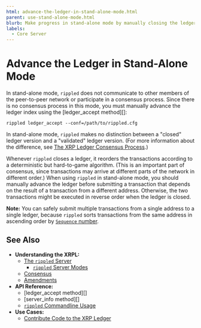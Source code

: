 ```yaml
---
html: advance-the-ledger-in-stand-alone-mode.html
parent: use-stand-alone-mode.html
blurb: Make progress in stand-alone mode by manually closing the ledger.
labels:
  - Core Server
---
```

# Advance the Ledger in Stand-Alone Mode

In stand-alone mode, `rippled` does not communicate to other members of the peer-to-peer network or participate in a consensus process. Since there is no consensus process in this mode, you must manually advance the ledger index using the [ledger_accept method][]:

```
rippled ledger_accept --conf=/path/to/rippled.cfg
```

In stand-alone mode, `rippled` makes no distinction between a "closed" ledger version and a "validated" ledger version. (For more information about the difference, see [The XRP Ledger Consensus Process](../../../concepts/understanding-xrpl/xrpl/consensus.md).)

Whenever `rippled` closes a ledger, it reorders the transactions according to a deterministic but hard-to-game algorithm. (This is an important part of consensus, since transactions may arrive at different parts of the network in different order.) When using `rippled` in stand-alone mode, you should manually advance the ledger before submitting a transaction that depends on the result of a transaction from a different address. Otherwise, the two transactions might be executed in reverse order when the ledger is closed.

**Note:** You can safely submit multiple transactions from a single address to a single ledger, because `rippled` sorts transactions from the same address in ascending order by [`Sequence` number](../../../concepts/understanding-xrpl/transactions/transaction-common-fields.md).


## See Also

- **Understanding the XRPL:**
    - [The `rippled` Server](../../../concepts/understanding-xrpl/server/rippled-server.md)
        - [`rippled` Server Modes](../../rippled-server-modes.md)
    - [Consensus](intro-to-consensus.html)
    - [Amendments](../../../amendments/amendments.md)
- **API Reference:**
    - [ledger_accept method][]
    - [server_info method][]
    - [`rippled` Commandline Usage](../../../references/http-websocket-apis/commandline-usage.md)
- **Use Cases:**
    - [Contribute Code to the XRP Ledger](../../../../community/contribute-code.md)

<!--{# common link defs #}-->
<!-- {% include '_snippets/rippled-api-links.md' %}
{% include '_snippets/tx-type-links.md' %}
{% include '_snippets/rippled_versions.md' %} -->
